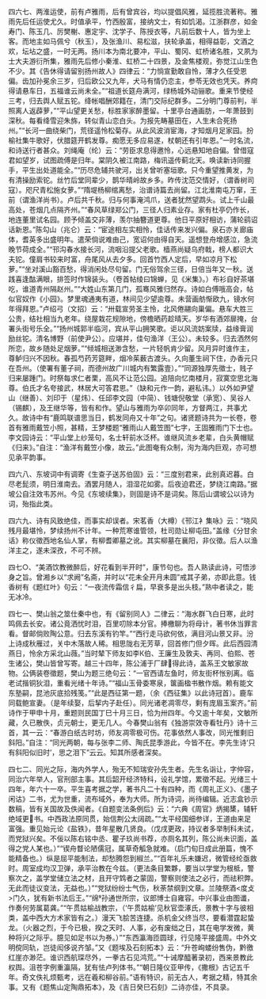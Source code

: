 <!-- { "loadSidebar": true } -->
四六七、两淮运使，前有卢雅雨，后有曾宾谷，均以提倡风雅，延揽胜流著称。雅雨先后任运使尤久。时值承平，竹西殷富，接纳文士，有如饥渴。江浙群彦，如金寿门、陈玉几、厉樊榭、惠定宇、沈学子、陈授衣等，凡前后数十人，皆为坐上客。而地主如马佩兮（秋玉），及张渔川、易松滋，扶轮承盖，相得益彰，文酒之欢，坛坫之盛，一时无两。扬川本为南北要冲，平山、蜀冈、虹桥诸名胜，又夙为士大夫游衍所集，雅雨先后修小秦淮、虹桥二十四景，及金焦楼观，弥觉江山生色不少。其《告休得请留别扬州故人》四律云：“力惝宣勤敢自怜，薄才久任受恩偏。齿加孙冕余三岁，归后欧公又九年，犬马有情仍恋主，参苓无效也凭天。养疴得请悬车日，五福谁云尚未全。”“祖道长筵舟满河，绿杨城外动骊歌。重来节使经三考，归去舆人赋五铊。绛帐唱酬郊籍在，清门交际纪群多。二分明门尊前判，半照离人返薜萝，”“平山望更关愁，标胜家家醉墨留。十里亭台通画肪，一年萧鼓到深秋。每看绛雪迎朱旆，转似青山恋白头。为报先畴墓田在，人生未合死扬州。”“长河一曲绕柴门，荒径遥怜松菊存。从此风波消宦海，才知烟月足家园。扮榆社集牛歌好，伏腊筵开鹤发尊。痴愿无多应易遂，杖朝还有引年恩。”一时名流，和诗送行者甚众。刘绳庵（纶）云：“劳臣求息得邀怜，心远悬知地自偏。曾借寇君如望岁，试图疏傅是归年。棠阴久被江南路，梅讯遥传蓟北天。唤读新诗同握手，平生出处道能全。”“历尽危辅共驶河，出关曾听塞垣歌。只今重望推黄发，为有清操励索铊。丝竹后堂同辈少，鹊华晴岭故乡多。昨传沈范交情好，（谓香树司寇）。咫尺青松施女萝。”“隋堤杨柳绾离愁，治谱诗篇去尚留。江北淮南屯万窜，王前（谓渔洋尚书）。卢后共千秋。归与何事淹鸿爪，送者犹然望鹉头。试上千山最高处，苍烟几点隔齐州。”“春风草绿郑公门，三径人归素业存。家有杜亭仍作长，地连董里试名园。顾予倾盖交非薄，羡尔抽簪道更尊。他日平原好相访，蒲轮鹞诏话新恩。”陈勾山（兆仑）云：“宦途相左实相怜，佳话传来发兴偏。泉石亦关廊庙体，耆英多出盛明年。遣荣倘说难由己，宽诏何由得自天。遥想登舟增感泣，急流晚节荷成全。”“邗沟春水接长河，流咽沿提父老歌。樯燕尚疑乌府戟，榜人都识大夫铊。僮肩书较来时富，舟尾风从去夕多。回首竹西人定后，早如凉月下松萝。”“坐对溪山豁百愁，得消闲处尽句留。门无俗驾余三径，日倍当年又一秋。送践喜逢酤满眼，排签时作锦装头。（卷首帖绫曰锦蝉，见《米集》。）布衫自好茶堪吃，谁道青州隔赵州。”“大姓山东第几门，孤骞风雅归然存。诗如白傅哦高会，帖似官奴作《小园》。梦里魂通夷有道，林间见少望逾尊。未营画舫惭欧九，镜水何年得拜恩。”卢绍弓（文招）云：“卅载宣劳圣主怜，北风倦翮向巢偏。悬车大胜三公贵，结社相当九老年。绕屋栽花规隙地，傍檐晒药趁晴天。岁华有酒郊扉掩，台署头街号乐全。”“扬州城郭半临河，宾从平山拥笑歌。讵以风流妨案牍，益缘膏润励丝铊。清名博野（前使尹公）。应堪并，佳句渔洋（王公）。未较多。归去洒然何所恋，故乡随处足烟萝。”“倾城相送渺含愁，一片轻帆肯少留。风月异时谁作主，尊鲈归兴不因秋。春孤芍药芳筵畔，烟冷茱薮古渡头。久向董生祠下住，办香元只在吾州。（使署有董子祠，而德州故广川城内有繁露壹）。”“同源独厚先徵士，贱子归来屡踵门。时祭每求仁者栗，高风不让范公园。追陪向忆南楼月，寂寞空思北海尊。伯氏才名夸接武，林居大可答君恩。”（缺和元作一韵，避私讳。）以外如尹望山（继善）、刘印于（星炜）、任邱李文园（中简）、钱塘倪敬堂（承宽）、吴谷人（锡麒），及王继华等，皆有和作。望山与雅雨为卒卯同年，方督两江，共事尤久。故诗中有“鹿鸣联谱思当日，鹤发同舟又十年”之句。诸贤题诗共为一长卷，卷首有雅雨戴笠小照，甚精，王梦楼题“雅雨山人戴笠图”七字，王固雅雨门下士也。李文园诗云：“平山堂上纱笼句，名士轩前水泛杯。谁继风流乡老辈，白头黄帽赋《归来》。”自注：“渔洋有戴笠小像，故云。”此图奄有众制，洵为海内巨观，亦可想见承平韵事。

四六八、东坡词中有调寄《生查子送苏伯固》云：“三度别君来，此别真迟暮。白尽老髭须，明日淮南去。酒罢月随人，泪湿花如雾。后夜迫君还，梦绕江南路。”据坡公自注效韦苏州。今见《东坡续集》，则固是诗不是词矣。陈后山谓坡公以诗为词，殆指此类。

四六九、诗有风致绝佳，而事实却误者。宋茗香（大樽）《邗江衤集咏》云：“晓风残月最堪怜，梦续扬州不计年。一种荒寒谁管领，杜司勋让柳屯田。”盖缘《分甘余话》称仪徵西地名仙人掌，有柳耆卿墓之讹。其实柳墓在襄阳，非仪徵。后人以渔洋主之，遂未深孜，不可不辨。

四七○、“美酒饮教微醉后，好花看到半开时”，康节句也。吾人熟读此诗，可悟涉身之旨。曾湘乡以“求阙”名斋，并时以“花未全开月未圆”戒其子弟，亦即此意。钱香树有《题红叶》句云：“一夜流传霜信彳扁，早衰多是出头枝。”熟中者读之，能无冰冷。

四七一、樊山翁之筮仕秦中也，有《留别同人》二律云：“海水群飞白日寒，此时鸣佩去长安。诸公竟洒忧时泪，百里叨除本分官。捧檄聊为将母计，著书休当罪言看。督邮倘败陶公意。归去东溪有钓竿。”“西行走马欲何依，满目河山景又非。汾上诗成秋雁过，关中木落故人稀。相思陇右无芳草，回首修门但夕晖。此后西园清燕日，怜余方采北山薇。”当时辇下师友如李К伯、王廉生及敦夫、再同、伯熙、苍生诸公，樊山皆曾写寄。越三十四年，陈公浦于厂肆得此诗，盖系王文敏家故物。公俩装卷徵题，樊山为题三绝句云：“一官西请左鱼时，师友街杯怅别离。临老试揩铜狄泪，重看光绪十年诗。”“福山玉骨委寒泉，箧画楹书散作烟。赖有能文东塾嗣，昆池灰底拾残笺。”“此是西征第一题，（余《西征集》以此诗冠首）。鹿车同载鲍宣妻。（是年续娶，后挈内子赴任）。同光诸老凋零尽，剩有庞眉玉案齐。”前诗作于甲申十月，重题则民国丁巳十月三日，恰为卅四年。今又逾十年矣，文敏所藏，久已散佚，贞元朝士，更无几人。今春樊山翁有《独游崇效寺看牡丹》诗十三首，其一云：“春游白纸古时坊，师友凋零极可伤。花事依然人事改，同光惟剩旧斜阳。”自注：“同光两朝，每与张李二师、陶氏昆季游此，今皆不在。李先生诗‘只有斜阳似旧时’，思之泪下”云云。知其所感者深矣。

四七二、同光之际，海内外学人，殆无不知瑞安孙先生者。先生名诣让，字仲容，同治六年举人，官刑部主事。其后韶开经济特科，设礼学馆，累徵不起。光绪三十四年，年六十一卒。平生喜考据之学，著书凡二十有四种，而《周礼正义》、《墨子闲诂》二书，尤为世重，流布域外，奉为大师。所为诗词，尚待编辑。近志盒钞示数稿，皆有关国故及佚闻者。《自题变法条例后》云：“六典《周官》炳揭橥，辅轩绝域更书。中西政法原同贯，始信荆公太阔疏。”“太平经国细参详，王道由来足富强。重见始元论《盐铁》，昔年星散几贤良。（戊戌更政，持议者多举制科未试，而党狱兴矣。不佞以陈右铭中丞、瞿子玖尚书荐，亦厕名其列，陈公尚未识面，盖得之党人某也。）”“锲舟瞀论陋儒冠，属草奇觚急就难。（启门旬日成此册篇，愧不能精备也。）纵是屈平能制法，却愁腾怨到椒兰。”“百年礼乐未嫌迟，微管经纶亟救时。周室成均汉卫弹，承平治教在今兹。（更法条目繁夥，要当以学堂为根柢，警察次之，盖学堂储立法之材，且开守鸩者之蒙固，警察则使法之必行，而祛积弊。无此而徒议变法，无益也。）”“党狱纷纷士气伤，秋荼禁纲到文章。兰陵祭酒<度攴>门久，犹有新书法后王。”“绵孙通世所宗，议郎博士自雍容。中兴事业由图谶，作奏何劳属葛龚。”“午贯姑榆战教宗，（‘午贯姑榆’见秋官壶涿氏，景教十字与彼相类，盖中西大方术家皆有之。）漫天飞脍苦连捷。杀机金父终当尽，要看潜霆起蛰龙。（火器之烈，于今已极，揆之天时、人事，必有废绌之日，其在电学发微，黄种将兴之际乎。臆见如足书以为券。）”“东西瀛海匝圆球，行见隆平接盛周。中外文明傥同轨，岂徒闳侈说齐邹。”又《题埃及石刻拓本》云：“升苍峋蝼纷售伪，黔徼红崖亦渺茫。谁识西航琛尽外，一拳古石见鸿荒。”“十诫摩醯著录初，西来景教此权舆。沮苍字例重瀛隔，犹有怯卢列体书。”“朝日隆仪亚甲传，《撒根》古记五千年。奇文佚礼烦甄考，远在羲和柳谷前。”语有特识，前无古人，考据之精，特其余事。又有《题焦山定陶鼎拓本》，及《吉日癸巳石刻》二诗亦佳，不具录。

